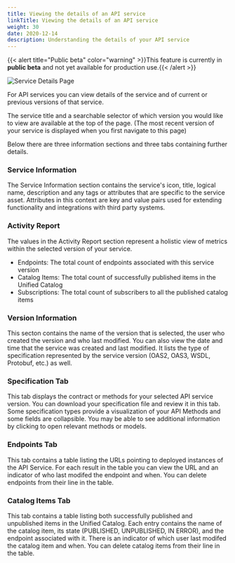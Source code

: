 ```yaml
---
title: Viewing the details of an API service
linkTitle: Viewing the details of an API service
weight: 30
date: 2020-12-14
description: Understanding the details of your API service
---
```


{{< alert title="Public beta" color="warning" >}}This feature is currently in **public beta** and not yet available for production use.{{< /alert >}}

![Service Details Page](/Images/central/env_and_gateway_mgmt/ServiceDetailsPage.png)

For API services you can view details of the service and of current or previous versions of that service.

The service title and a searchable selector of which version you would like to view are available at the top of the page.
(The most recent version of your service is displayed when you first navigate to this page)

Below there are three information sections and three tabs containing further details.

### Service Information

The Service Information section contains the service's icon, title, logical name, description and any tags or attributes that are specific to the service asset. Attributes in this context are key and value pairs used for extending functionality and integrations with third party systems.

### Activity Report

The values in the Activity Report section represent a holistic view of metrics within the selected version of your service.

* Endpoints: The total count of endpoints associated with this service version
* Catalog Items: The total count of successfully published items in the Unified Catalog
* Subscriptions: The total count of subscribers to all the published catalog items

### Version Information

This secton contains the name of the version that is selected, the user who created the version and who last modified. You can also view the date and time that the service was created and last modified. It lists the type of specification represented by the service version (OAS2, OAS3, WSDL, Protobuf, etc.) as well.

### Specification Tab

This tab displays the contract or methods for your selected API service version. You can download your specification file and review it in this tab. Some specification types provide a visualization of your API Methods and some fields are collapsible. You may be able to see additional information by clicking to open relevant methods or models.

### Endpoints Tab

This tab contains a table listing the URLs pointing to deployed instances of the API Service. For each result in the table you can view the URL and an indicator of who last modifed the endpoint and when. You can delete endpoints from their line in the table.

### Catalog Items Tab

This tab contains a table listing both successfully published and unpublished items in the Unified Catalog. Each entry contains the name of the catalog item, its state (PUBLISHED, UNPUBLISHED, IN ERROR), and the endpoint associated with it. There is an indicator of which user last modifed the catalog item and when. You can delete catalog items from their line in the table.
